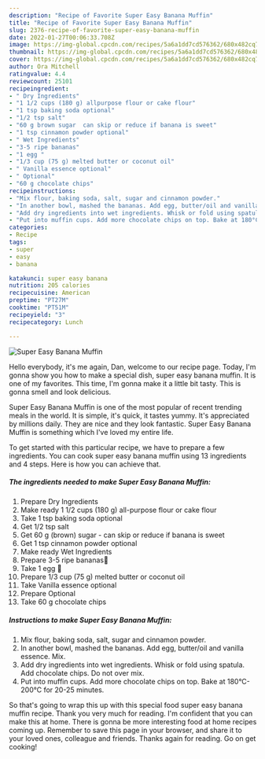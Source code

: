 ```yaml
---
description: "Recipe of Favorite Super Easy Banana Muffin"
title: "Recipe of Favorite Super Easy Banana Muffin"
slug: 2376-recipe-of-favorite-super-easy-banana-muffin
date: 2022-01-27T00:06:33.708Z
image: https://img-global.cpcdn.com/recipes/5a6a1dd7cd576362/680x482cq70/super-easy-banana-muffin-recipe-main-photo.jpg
thumbnail: https://img-global.cpcdn.com/recipes/5a6a1dd7cd576362/680x482cq70/super-easy-banana-muffin-recipe-main-photo.jpg
cover: https://img-global.cpcdn.com/recipes/5a6a1dd7cd576362/680x482cq70/super-easy-banana-muffin-recipe-main-photo.jpg
author: Ora Mitchell
ratingvalue: 4.4
reviewcount: 25101
recipeingredient:
- " Dry Ingredients"
- "1 1/2 cups (180 g) allpurpose flour or cake flour"
- "1 tsp baking soda optional"
- "1/2 tsp salt"
- "60 g brown sugar  can skip or reduce if banana is sweet"
- "1 tsp cinnamon powder optional"
- " Wet Ingredients"
- "3-5 ripe bananas"
- "1 egg "
- "1/3 cup (75 g) melted butter or coconut oil"
- " Vanilla essence optional"
- " Optional"
- "60 g chocolate chips"
recipeinstructions:
- "Mix flour, baking soda, salt, sugar and cinnamon powder."
- "In another bowl, mashed the bananas. Add egg, butter/oil and vanilla essence. Mix."
- "Add dry ingredients into wet ingredients. Whisk or fold using spatula. Add chocolate chips. Do not over mix."
- "Put into muffin cups. Add more chocolate chips on top. Bake at 180°C-200°C for 20-25 minutes."
categories:
- Recipe
tags:
- super
- easy
- banana

katakunci: super easy banana 
nutrition: 205 calories
recipecuisine: American
preptime: "PT27M"
cooktime: "PT51M"
recipeyield: "3"
recipecategory: Lunch

---
```



![Super Easy Banana Muffin](https://img-global.cpcdn.com/recipes/5a6a1dd7cd576362/680x482cq70/super-easy-banana-muffin-recipe-main-photo.jpg)

Hello everybody, it's me again, Dan, welcome to our recipe page. Today, I'm gonna show you how to make a special dish, super easy banana muffin. It is one of my favorites. This time, I'm gonna make it a little bit tasty. This is gonna smell and look delicious.

Super Easy Banana Muffin is one of the most popular of recent trending meals in the world. It is simple, it's quick, it tastes yummy. It's appreciated by millions daily. They are nice and they look fantastic. Super Easy Banana Muffin is something which I've loved my entire life.




To get started with this particular recipe, we have to prepare a few ingredients. You can cook super easy banana muffin using 13 ingredients and 4 steps. Here is how you can achieve that.

<!--inarticleads1-->

##### The ingredients needed to make Super Easy Banana Muffin:

1. Prepare  Dry Ingredients
1. Make ready 1 1/2 cups (180 g) all-purpose flour or cake flour
1. Take 1 tsp baking soda optional
1. Get 1/2 tsp salt
1. Get 60 g (brown) sugar - can skip or reduce if banana is sweet
1. Get 1 tsp cinnamon powder optional
1. Make ready  Wet Ingredients
1. Prepare 3-5 ripe bananas🍌
1. Take 1 egg 🥚
1. Prepare 1/3 cup (75 g) melted butter or coconut oil
1. Take  Vanilla essence optional
1. Prepare  Optional
1. Take 60 g chocolate chips




<!--inarticleads2-->

##### Instructions to make Super Easy Banana Muffin:

1. Mix flour, baking soda, salt, sugar and cinnamon powder.
1. In another bowl, mashed the bananas. Add egg, butter/oil and vanilla essence. Mix.
1. Add dry ingredients into wet ingredients. Whisk or fold using spatula. Add chocolate chips. Do not over mix.
1. Put into muffin cups. Add more chocolate chips on top. Bake at 180°C-200°C for 20-25 minutes.




So that's going to wrap this up with this special food super easy banana muffin recipe. Thank you very much for reading. I'm confident that you can make this at home. There is gonna be more interesting food at home recipes coming up. Remember to save this page in your browser, and share it to your loved ones, colleague and friends. Thanks again for reading. Go on get cooking!
